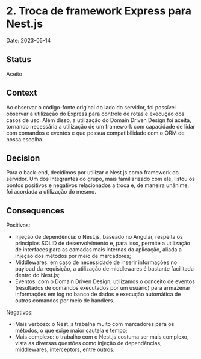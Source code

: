 # 2. Troca de framework Express para Nest.js

Date: 2023-05-14

## Status

Aceito

## Context

Ao observar o código-fonte original do lado do servidor, foi possível observar a utilização do Express para controle de rotas e execução dos casos de uso. Além disso, a utilização do Domain Driven Design foi aceita, tornando necessária a utilização de um framework com capacidade de lidar com comandos e eventos e que possua compatibilidade com o ORM de nossa escolha.

## Decision

Para o back-end, decidimos por utilizar o Nest.js como framework do servidor. Um dos integrantes do grupo, mais familiarizado com ele, listou os pontos positivos e negativos relacionados a troca e, de maneira unânime, foi acordada a utilização do mesmo.

## Consequences

Positivos:
- Injeção de dependência: o Nest.js, baseado no Angular, respeita os princípios SOLID de desenvolvimento e, para isso, permite a utilização de interfaces para as camadas mais internas da aplicação, aliada a injeção dos métodos por meio de marcadores;
- Middlewares: em caso de necessidade de inserir informações no payload da requisição, a utilização de middlewares é bastante facilitada dentro do Nest.js;
- Eventos: com o Domain Driven Design, utilizamos o conceito de eventos (resultados de comandos executados por um usuário) para armazenar informações em log no banco de dados e execução automática de outros comandos por meio de handlers. 

Negativos:
- Mais verboso: o Nest.js trabalha muito com marcadores para os métodos, o que exige maior cautela e tempo;
- Mais complexo: o trabalho com o Nest.js costuma ser mais complexo, vista as diversas questões como injeção de dependências, middlewares, interceptors, entre outros.
